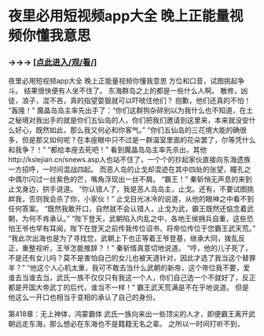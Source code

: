 # 夜里必用短视频app大全 晚上正能量视频你懂我意思

### →→→ <a href="http://3t3e.com/index.html">[点此进入/观/看/]</a>

夜里必用短视频app大全 晚上正能量视频你懂我意思
 方位和口音，试图挑起争斗。
    结果很快便有人坐不住了。
    东海群岛之上的都是一些什么人啊。
    散修，凶徒，浪子，混不吝，真的指望耍狠就可以吓唬住他们？
    抱歉，他们还真的不怕！
    “轰隆！”
    魔晶岛岛主率先出手了：“你们这群狗杂碎别以为我什么也不知道，在土之秘境对我出手的就是你们五仙岛的人，你们把我们邀请到这里来，本来就没安什么好心，既然如此，那么我又何必和你客气。”
    “你们五仙岛的三花境大能的确很多，但是那又如何呢？在本座眼中只不过是一群温室里面的花朵罢了，尔等凭什么和我争？！”
    “都给本座去死吧！”
    看到魔晶岛岛主率先杀出，其他http://kslejian.cn/snews.asp人也站不住了，一个个的抄起家伙直接向东海遗族一方招呼，一时间混战四起。
    而恶人岛的止戈却混迹在其中四处的张望，瞳孔之中偶尔闪过一丝紫色的芒，嘴角浮现出一丝不屑。
    “霸王！”
    秦斩悄无声息的来到止戈身边，拱手说道。
    “你认错人了，我是恶人岛岛主，止戈。还有，不要试图挑衅我，否则我会杀了你，小家伙！”
    止戈目光冰冷的说道，从他的眼神之中看不到任何答案。
    “既然我敢开口，自然就不会认错人，止戈为武，霸王既然还惦念着武朝，为何不肯承认。”
    “陛下登天，武朝陷入内乱之中，各地王侯拥兵自重，这些恐怕王爷也早有耳闻，陛下在登天之前传我传位诏书，将帝位传位于您霸王武天荒。”
    “我此次出海也是为了寻找您，武朝上下也正等着王爷登基，继承大同，拨乱反正，重整视听，王爷怎能推辞？！”
    秦斩情真意切地说道。
    “哼，他的儿子死了，不是还有女儿吗？莫不是害怕自己的女儿也被天道针对，因此才选了我当这个替罪羊？”
    “他这个人心机太重，我可不敢去当什么武朝的新帝，这个帝位我不要，爱谁去当谁去当，武氏一族不仅仅只有我这一个人，你们自己选一个不就好了，反正都是开国大帝武丁的后代，谁当不一样！”
    霸王武天荒满是不在乎地说道。
    但是他这么一开口也相当于变相的承认了自己的身份。

第418章：无上神体，鸿蒙霸体
    武氏一族向来出一些顶尖的人才，即便霸王离开武朝远走东海，那么想必在东海也不是籍籍无名之辈。
    之所以一时间打听不到，

